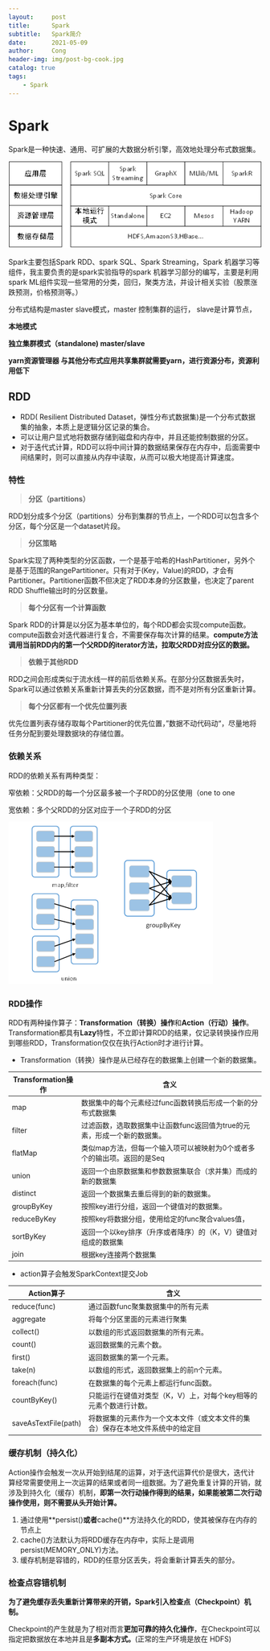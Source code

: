 ```yaml
---
layout:     post
title:      Spark
subtitle:   Spark简介
date:       2021-05-09
author:     Cong
header-img: img/post-bg-cook.jpg
catalog: true
tags:
    - Spark
---
```



# Spark

Spark是一种快速、通用、可扩展的大数据分析引擎，高效地处理分布式数据集。

![Untitled](https://github.com/xucong1018/xucong1018.github.io/blob/master/img/Spark/Untitled.png?raw=true)

Spark主要包括Spark RDD、spark SQL、Spark Streaming，Spark 机器学习等组件，我主要负责的是spark实验指导的spark 机器学习部分的编写，主要是利用spark ML组件实现一些常用的分类，回归，聚类方法，并设计相关实验（股票涨跌预测，价格预测等。）

分布式结构是master slave模式，master 控制集群的运行， slave是计算节点，

**本地模式**

**独立集群模式（standalone) master/slave**

**yarn资源管理器  与其他分布式应用共享集群就需要yarn，进行资源分布，资源利用低下**

## **RDD**

- RDD( Resilient Distributed Dataset，弹性分布式数据集)是一个分布式数据集的抽象，本质上是逻辑分区记录的集合。
- 可以让用户显式地将数据存储到磁盘和内存中，并且还能控制数据的分区。
- 对于迭代式计算，RDD可以将中间计算的数据结果保存在内存中，后面需要中间结果时，则可以直接从内存中读取，从而可以极大地提高计算速度。

### 特性

> **分区（partitions）**
> 

RDD划分成多个分区（partitions）分布到集群的节点上，一个RDD可以包含多个分区，每个分区是一个dataset片段。

> **分区策略**
> 

Spark实现了两种类型的分区函数，一个是基于哈希的HashPartitioner，另外个是基于范围的RangePartitioner。只有对于(Key，Value)的RDD，才会有Partitioner。Partitioner函数不但决定了RDD本身的分区数量，也决定了parent RDD Shuffle输出时的分区数量。

> **每个分区有一个计算函数**
> 

Spark RDD的计算是以分区为基本单位的，每个RDD都会实现compute函数。compute函数会对迭代器进行复合，不需要保存每次计算的结果。**compute方法调用当前RDD内的第一个父RDD的iterator方法，拉取父RDD对应分区的数据。**

> **依赖于其他RDD**
> 

RDD之间会形成类似于流水线一样的前后依赖关系。在部分分区数据丢失时，Spark可以通过依赖关系重新计算丢失的分区数据，而不是对所有分区重新计算。

> **每个分区都有一个优先位置列表**
> 

优先位置列表存储存取每个Partitioner的优先位置，”数据不动代码动“，尽量地将任务分配到要处理数据块的存储位置。

### **依赖关系**

RDD的依赖关系有两种类型：

窄依赖：父RDD的每一个分区最多被一个子RDD的分区使用（one to one

宽依赖：多个父RDD的分区对应于一个子RDD的分区

![Untitled](https://github.com/xucong1018/xucong1018.github.io/blob/master/img/Spark/Untitled%201.png?raw=true)

### RDD操作

RDD有两种操作算子：**Transformation（转换）操作**和**Action（行动）操作**。Transformation都具有**Lazy**特性，不立即计算RDD的结果，仅记录转换操作应用到哪些RDD，Transformation仅仅在执行Action时才进行计算。

- Transformation（转换）操作是从已经存在的数据集上创建一个新的数据集。

| Transformation操作 | 含义 |
| --- | --- |
| map | 数据集中的每个元素经过func函数转换后形成一个新的分布式数据集 |
| filter | 过滤函数，选取数据集中让函数func返回值为true的元素，形成一个新的数据集。 |
| flatMap | 类似map方法，但每一个输入项可以被映射为0个或者多个的输出项。返回的是Seq |
| union | 返回一个由原数据集和参数数据集联合（求并集）而成的新的数据集  |
| distinct | 返回一个数据集去重后得到的新的数据集。 |
| groupByKey | 按照key进行分组，返回一个键值对的数据集。 |
| reduceByKey | 按照key将数据分组，使用给定的func聚合values值， |
| sortByKey  | 返回一个以key排序（升序或者降序）的（K，V）键值对组成的数据集 |
|  join | 根据key连接两个数据集 |
- action算子会触发SparkContext提交Job

| Action算子 | 含义 |
| --- | --- |
| reduce(func) | 通过函数func聚集数据集中的所有元素 |
| aggregate | 将每个分区里面的元素进行聚集 |
| collect() | 以数组的形式返回数据集的所有元素。 |
| count() | 返回数据集的元素个数。 |
| first() | 返回数据集的第一个元素。  |
| take(n) | 以数组的形式，返回数据集上的前n个元素。 |
| foreach(func) | 在数据集的每个元素上都运行func函数。 |
| countByKey() | 只能运行在键值对类型（K，V）上，对每个key相等的元素个数进行计数。 |
| saveAsTextFile(path) | 将数据集的元素作为一个文本文件（或文本文件的集合）保存在本地文件系统中的给定目 |

### 缓存机制（持久化）

Action操作会触发一次从开始到结尾的运算，对于迭代运算代价是很大，迭代计算经常需要使用上一次运算的结果或者同一组数据。为了避免重复计算的开销，就涉及到持久化（缓存）机制，**即第一次行动操作得到的结果，如果能被第二次行动操作使用，则不需要从头开始计算。**

1. 通过使用**persist()**或者**cache()**方法持久化的RDD，使其被保存在内存的节点上
2. cache()方法默认为将RDD缓存在内存中，实际上是调用persist(MEMORY_ONLY)方法。
3. 缓存机制是容错的，RDD的任意分区丢失，将会重新计算丢失的部分。

### 检查点容错机制

**为了避免缓存丢失重新计算带来的开销，Spark引入检查点（Checkpoint）机制。**

Checkpoint的产生就是为了相对而言**更加可靠的持久化操作**，在Checkpoint可以指定把数据放在本地并且是**多副本方式。**(正常的生产环境是放在 HDFS)